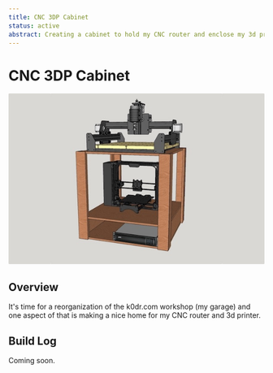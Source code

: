 ```yaml
---
title: CNC 3DP Cabinet
status: active
abstract: Creating a cabinet to hold my CNC router and enclose my 3d printer.
---
```


# CNC 3DP Cabinet

![CNC 3DP Cabinet Image](./index.jpg)

## Overview

It's time for a reorganization of the k0dr.com workshop (my garage) and one aspect of that is making a nice home for my CNC router and 3d printer.

## Build Log

Coming soon.